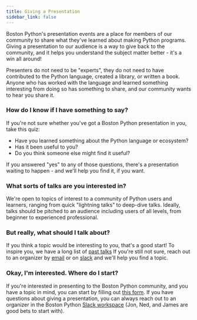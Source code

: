 ```yaml
---
title: Giving a Presentation
sidebar_link: false
---
```


Boston Python's presentation events are a place for members of our community
to share what they've learned about making Python programs. Giving a
presentation to our audience is a way to give back to the community, and it
helps you understand the subject matter better - it's a win all around!

Presenters do not need to be "experts", they do not need to have contributed to
the Python language, created a library, or written a book. Anyone who has worked
with the language and learned something interesting from doing so has something
to share, and our community wants to hear you share it.

### How do I know if I have something to say?
If you're not sure whether you've got a Boston Python presentation in you, take
this quiz:

- Have you learned something about the Python language or ecosystem?
- Has it been useful to you?
- Do you think someone else might find it useful?

If you answered "yes" to any of those questions, there's a presentation waiting
to happen - and we'll help you find it, if you want.

### What sorts of talks are you interested in?
We're open to topics of interest to a community of Python users and learners,
ranging from quick "lightning talks" to deep-dive talks. Ideally, talks should
be pitched to an audience including users of all levels, from beginner to
experienced professional.

### But really, what should I talk about?
If you think a topic would be interesting to you, that's a good start! To
inspire you, we have a long list of [past talks](https://about.bostonpython.com/past-events/)
If you're still not sure, reach out to an organizer by [email](contact.md) 
or on [slack](slack.md) and we'll help you find a topic.

### Okay, I'm interested. Where do I start?
If you're interested in presenting to the Boston Python community, and you have
a topic in mind, you can start by filling out
[this form](https://docs.google.com/forms/d/1ndedcjLoPiq6k_A7Q1eyxHk_8rMKBC-m2CZ6Pg9NlvE/edit).
If you have questions about giving a presentation, you can always reach out to
an organizer in the Boston Python [Slack workspace](slack.md) (Jon, Ned, and
James are good bets to start with).
